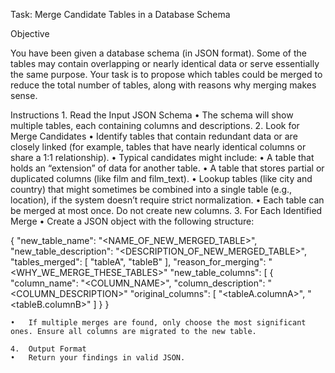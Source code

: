Task: Merge Candidate Tables in a Database Schema

Objective

You have been given a database schema (in JSON format). Some of the tables may contain overlapping or nearly identical data or serve essentially the same purpose. Your task is to propose which tables could be merged to reduce the total number of tables, along with reasons why merging makes sense.

Instructions
	1.	Read the Input JSON Schema
	•	The schema will show multiple tables, each containing columns and descriptions.
	2.	Look for Merge Candidates
	•	Identify tables that contain redundant data or are closely linked (for example, tables that have nearly identical columns or share a 1:1 relationship).
	•	Typical candidates might include:
	•	A table that holds an “extension” of data for another table.
	•	A table that stores partial or duplicated columns (like film and film_text).
	•	Lookup tables (like city and country) that might sometimes be combined into a single table (e.g., location), if the system doesn’t require strict normalization.
	•	Each table can be merged at most once. Do not create new columns.
	3.	For Each Identified Merge
	•	Create a JSON object with the following structure:

{
  "new_table_name": "<NAME_OF_NEW_MERGED_TABLE>",
  "new_table_description": "<DESCRIPTION_OF_NEW_MERGED_TABLE>",
  "tables_merged": [ "tableA", "tableB" ],
  "reason_for_merging": "<WHY_WE_MERGE_THESE_TABLES>"
   "new_table_columns": [
	{
	  "column_name": "<COLUMN_NAME>",
	  "column_description": "<COLUMN_DESCRIPTION>"
      "original_columns": [ "<tableA.columnA>", "<tableB.columnB>" ]
	}
}


	•	If multiple merges are found, only choose the most significant ones. Ensure all columns are migrated to the new table.

	4.	Output Format
	•	Return your findings in valid JSON.

